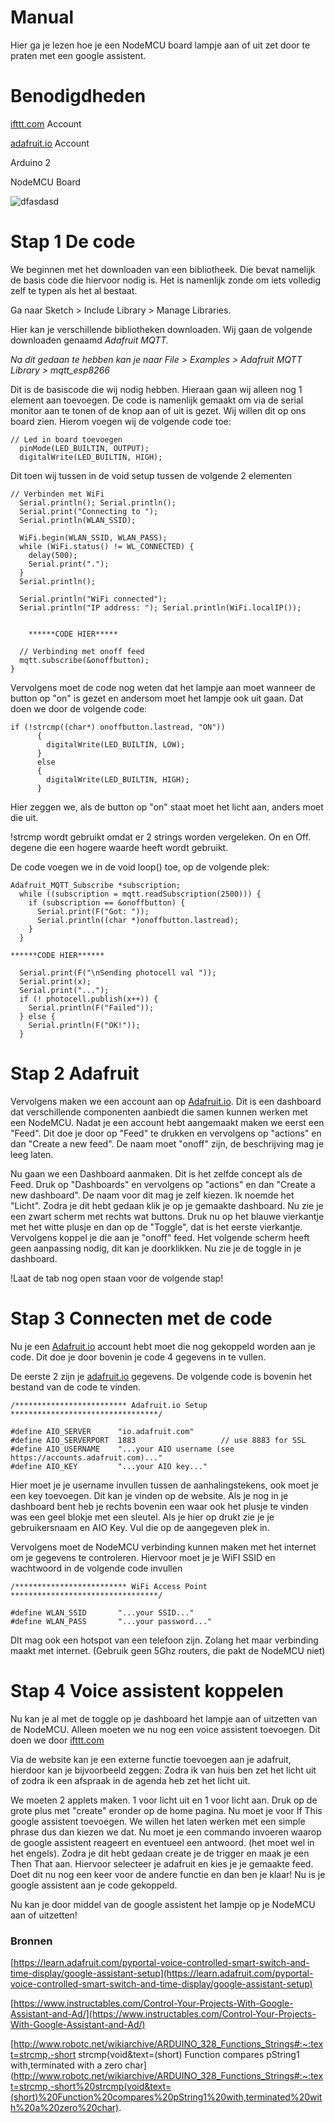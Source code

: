 # Manual

Hier ga je lezen hoe je een NodeMCU board lampje aan of uit zet door te praten met een google assistent.  

# Benodigdheden

[ifttt.com](http://ifttt.com) Account

[adafruit.io](http://adafruit.io) Account

Arduino 2 

NodeMCU Board

![dfasdasd](https://user-images.githubusercontent.com/58260542/96464031-a408d980-1227-11eb-9bfb-6897b5689d87.jpg)



# Stap 1 De code

We beginnen met het downloaden van een bibliotheek. Die bevat namelijk de basis code die hiervoor nodig is. Het is namenlijk zonde om iets volledig zelf te typen als het  al bestaat.

Ga naar Sketch > Include Library > Manage Libraries. 

Hier kan je verschillende bibliotheken downloaden. Wij gaan de volgende downloaden genaamd *Adafruit MQTT.*

*Na dit gedaan te hebben kan je naar File > Examples > Adafruit MQTT Library > mqtt_esp8266*

Dit is de basiscode die wij nodig hebben. Hieraan gaan wij alleen nog 1 element aan toevoegen. De code is namenlijk gemaakt om via de serial monitor aan te tonen of de knop aan of uit is gezet. Wij willen dit op ons board zien. Hierom voegen wij de volgende code toe:

```arduino
// Led in board toevoegen
  pinMode(LED_BUILTIN, OUTPUT);
  digitalWrite(LED_BUILTIN, HIGH);
```

Dit toen wij tussen in de void setup tussen de volgende 2 elementen

```arduino
// Verbinden met WiFi
  Serial.println(); Serial.println();
  Serial.print("Connecting to ");
  Serial.println(WLAN_SSID);

  WiFi.begin(WLAN_SSID, WLAN_PASS);
  while (WiFi.status() != WL_CONNECTED) {
    delay(500);
    Serial.print(".");
  }
  Serial.println();

  Serial.println("WiFi connected");
  Serial.println("IP address: "); Serial.println(WiFi.localIP());

  
	******CODE HIER*****

  // Verbinding met onoff feed
  mqtt.subscribe(&onoffbutton);
}
```

Vervolgens moet de code nog weten dat het lampje aan moet wanneer de button op "on" is gezet en andersom moet het lampje ook uit gaan. Dat doen we door de volgende code:

```arduino
if (!strcmp((char*) onoffbutton.lastread, "ON"))
      {
        digitalWrite(LED_BUILTIN, LOW);
      }
      else
      {
        digitalWrite(LED_BUILTIN, HIGH);
      }
```

Hier zeggen we, als de button op "on" staat moet het licht aan, anders moet die uit.

!strcmp wordt gebruikt omdat er 2 strings worden vergeleken. On en Off. degene die een hogere waarde heeft wordt gebruikt.

De code voegen we in de void loop() toe, op de volgende plek:

```arduino
Adafruit_MQTT_Subscribe *subscription;
  while ((subscription = mqtt.readSubscription(2500))) {
    if (subscription == &onoffbutton) {
      Serial.print(F("Got: "));
      Serial.println((char *)onoffbutton.lastread);
    }
  }

******CODE HIER******

  Serial.print(F("\nSending photocell val "));
  Serial.print(x);
  Serial.print("...");
  if (! photocell.publish(x++)) {
    Serial.println(F("Failed"));
  } else {
    Serial.println(F("OK!"));
  }
```

# Stap 2 Adafruit

Vervolgens maken we een account aan op [Adafruit.io](http://adafruit.io). Dit is een dashboard dat verschillende componenten aanbiedt die samen kunnen werken met een NodeMCU. Nadat je een account hebt aangemaakt maken we eerst een "Feed". Dit doe je door op "Feed" te drukken en vervolgens op "actions" en dan "Create a new feed". De naam moet "onoff" zijn, de beschrijving mag je leeg laten.

Nu gaan we een Dashboard aanmaken. Dit is het zelfde concept als de Feed. Druk op "Dashboards" en vervolgens op "actions" en dan "Create a new dashboard". De naam voor dit mag je zelf kiezen. Ik noemde het "Licht". Zodra je dit hebt gedaan klik je op je gemaakte dashboard. Nu zie je een zwart scherm met rechts wat buttons. Druk nu op het blauwe vierkantje met het witte plusje en dan op de "Toggle", dat is het eerste vierkantje. Vervolgens koppel je die aan je "onoff" feed. Het volgende scherm heeft geen aanpassing nodig, dit kan je doorklikken. Nu zie je de toggle in je dashboard. 

!Laat de tab nog open staan voor de volgende stap! 

# Stap 3 Connecten met de code

Nu je een [Adafruit.io](http://adafruit.io) account hebt moet die nog gekoppeld worden aan je code. Dit doe je door bovenin je code 4 gegevens in te vullen.

De eerste 2 zijn je [adafruit.io](http://adafruit.io) gegevens. De volgende code is bovenin het bestand van de code te vinden.

```arduino
/************************* Adafruit.io Setup *********************************/

#define AIO_SERVER      "io.adafruit.com"
#define AIO_SERVERPORT  1883                   // use 8883 for SSL
#define AIO_USERNAME    "...your AIO username (see https://accounts.adafruit.com)..."
#define AIO_KEY         "...your AIO key..."
```

Hier moet je je username invullen tussen de aanhalingstekens, ook moet je een key toevoegen. Dit kan je vinden op de website. Als je nog in je dashboard bent heb je rechts bovenin een waar ook het plusje te vinden was een geel blokje met een sleutel. Als je hier op drukt zie je je gebruikersnaam en AIO Key. Vul die op de aangegeven plek in.

Vervolgens moet de NodeMCU verbinding kunnen maken met het internet om je gegevens te controleren. Hiervoor moet je je WiFI SSID en wachtwoord in de volgende code invullen

```arduino
/************************* WiFi Access Point *********************************/

#define WLAN_SSID       "...your SSID..."
#define WLAN_PASS       "...your password..."
```

DIt mag ook een hotspot van een telefoon zijn. Zolang het maar verbinding maakt met internet. (Gebruik geen 5Ghz routers, die pakt de NodeMCU niet)

# Stap 4 Voice assistent koppelen

Nu kan je al met de toggle op je dashboard het lampje aan of uitzetten van de NodeMCU. Alleen moeten we nu nog een voice assistent toevoegen. Dit doen we door [ifttt.com](http://ifttt.com) 

Via de website kan je een externe functie toevoegen aan je adafruit, hierdoor kan je bijvoorbeeld zeggen: Zodra ik van huis ben zet het licht uit of zodra ik een afspraak in de agenda heb zet het licht uit. 

We moeten 2 applets maken. 1 voor licht uit en 1 voor licht aan.  Druk op de grote plus met "create" eronder op de home pagina. Nu moet je voor If This google assistent toevoegen. We willen het laten werken met een simple phrase dus dan kiezen we dat. Nu moet je een commando invoeren waarop de google assistent reageert en eventueel een antwoord. (het moet wel in het engels). Zodra je dit hebt gedaan create je de trigger en maak je een Then That aan. Hiervoor selecteer je adafruit en kies je je gemaakte feed. Doet dit nu nog een keer voor de andere functie en dan ben je klaar! Nu is je google assistent aan je code gekoppeld.

Nu kan je door middel van de google assistent het lampje op je NodeMCU aan of uitzetten!

### Bronnen

[https://learn.adafruit.com/pyportal-voice-controlled-smart-switch-and-time-display/google-assistant-setup](https://learn.adafruit.com/pyportal-voice-controlled-smart-switch-and-time-display/google-assistant-setup)

[https://www.instructables.com/Control-Your-Projects-With-Google-Assistant-and-Ad/](https://www.instructables.com/Control-Your-Projects-With-Google-Assistant-and-Ad/)

[http://www.robotc.net/wikiarchive/ARDUINO_328_Functions_Strings#:~:text=strcmp,-short strcmp(void&text=(short) Function compares pString1 with,terminated with a zero char](http://www.robotc.net/wikiarchive/ARDUINO_328_Functions_Strings#:~:text=strcmp,-short%20strcmp(void&text=(short)%20Function%20compares%20pString1%20with,terminated%20with%20a%20zero%20char).
